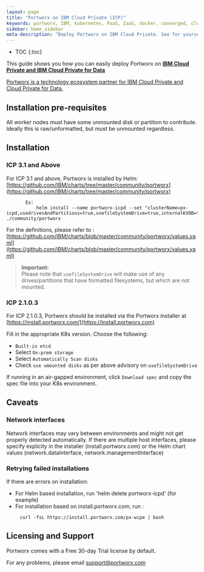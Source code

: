 ```yaml
---
layout: page
title: "Portworx on IBM Cloud Private (ICP)"
keywords: portworx, IBM, kubernetes, PaaS, IaaS, docker, converged, cloud
sidebar: home_sidebar
meta-description: "Deploy Portworx on IBM Cloud Private. See for yourself how easy it is!"
---
```


* TOC
{:toc}

This guide shows you how you can easily deploy Portworx on [**IBM Cloud Private and IBM Cloud Private for Data**](https://www.ibm.com/cloud/private)

[Portworx is a technology ecosystem partner for IBM Cloud Private and Cloud Private for Data.](https://www.ibm.com/products/cloud-private-for-data/partners)

## Installation pre-requisites

All worker nodes must have some unmounted disk or partition to contribute.   Ideally this is raw/unformatted, but must be unmounted regardless.


## Installation
### ICP 3.1 and Above
For ICP 3.1 and above, Portworx is installed by Helm:  [https://github.com/IBM/charts/tree/master/community/portworx](https://github.com/IBM/charts/tree/master/community/portworx)
```
       Ex:
           helm install --name portworx-icpd --set "clusterName=px-icpd,usedrivesAndPartitions=true,usefileSystemDrive=true,internalKVDB=true,imageVersion=1.6.1" ./community/portworx
```

For the definitions, please refer to :
[https://github.com/IBM/charts/blob/master/community/portworx/values.yaml](https://github.com/IBM/charts/blob/master/community/portworx/values.yaml)

>**Important:**<br/>Please note that `usefileSystemDrive` will make use of any drives/partitions that have formatted filesystems, but which are not mounted.

### ICP 2.1.0.3
For ICP 2.1.0.3, Portworx should be installed via the Portworx installer at [https://install.portworx.com/](https://install.portworx.com)

Fill in the appropriate K8s version.  Choose the following:

* `Built-in etcd`
* Select `On-prem storage`  
* Select `Automatically Scan disks`
* Check `use umounted disks` as per above advisory on `usefileSystemDrive` 

If running in an air-gapped environment, click `Download spec` and copy the spec file into your K8s environment.

## Caveats 
### Network interfaces
Network interfaces may vary between environments and might not get properly detected automatically.   If there are multiple host interfaces, please specify explicity in the installer (install.portworx.com) or the Helm chart values (network.dataInterface, network.managementInterface)

### Retrying failed installations
If there are errors on installation:
-  For Helm based installation, run 'helm delete portworx-icpd' (for example)
-  For installation based on install.portworx.com, run :
```
     curl -fsL https://install.portworx.com/px-wipe | bash
```

## Licensing and Support
Portworx comes with a Free 30-day Trial license by default.

For any problems, please email support@portworx.com
